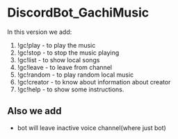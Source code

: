 # DiscordBot_GachiMusic

In this version we add:
  1. !gc!play - to play the music
  2. !gc!stop - to stop the music playing
  3. !gc!list - to show local songs
  4. !gc!leave - to leave from channel
  5. !gc!random - to play random local music
  6. !gc!creator - to know about information about creator
  7. !gc!help - to show some instructions.

## Also we add

- bot will leave inactive voice channel(where just bot)
